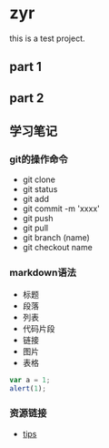 # zyr

this is a test project.

## part 1

## part 2

## 学习笔记

### git的操作命令

- git clone
- git status
- git add
- git commit -m 'xxxx'
- git push
- git pull
- git branch (name)
- git checkout name

### markdown语法

- 标题
- 段落
- 列表
- 代码片段
- 链接
- 图片
- 表格

```javascript
var a = 1;
alert(1);
```

### 资源链接

- [tips](http://gitlab.alibaba-inc.com/lingyu.zyr/zyr-test/tree/master/tips)